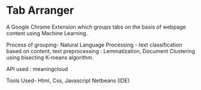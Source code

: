 # Tab Arranger

A Google Chrome Extension which groups tabs on the basis of webpage content using Machine Learning.

Process of grouping-
Natural Language Processing - text classification based on content, text preprocessing : Lemmatization,
Document Clustering using bisecting K-means algorithm.



API used :
meaningcloud

Tools Used-
Html, Css, Javascript
Netbeans (IDE)

